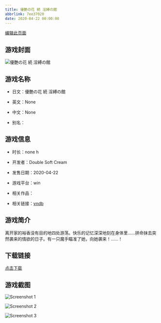 ```yaml
---
title: 優艶の花 続 淫縛の館
abbrlink: 7ee37020
date: 2020-04-22 00:00:00
---
```

[编辑此页面](https://github.com/ACG-3/ADV3-source/blob/main/source/_posts/games/%E5%84%AA%E8%89%B6%E3%81%AE%E8%8A%B1%20%E7%B6%9A%20%E6%B7%AB%E7%B8%9B%E3%81%AE%E9%A4%A8.md)

## 游戏封面

![優艶の花 続 淫縛の館](https%3A//pan.timero.xyz/onedrive/img_lib_001/%E5%84%AA%E8%89%B6%E3%81%AE%E8%8A%B1%20%E7%B6%9A%20%E6%B7%AB%E7%B8%9B%E3%81%AE%E9%A4%A8_cover.avif)


## 游戏名称

- 日文：優艶の花 続 淫縛の館
- 英文：None
- 中文：None

- 别名：


## 游戏信息

- 时长：none h
- 开发者：Double Soft Cream
- 发售日期：2020-04-22
- 游戏平台：win
- 相关作品：

- 相关链接：[vndb](https://vndb.org/v28577)


## 游戏简介

离开家的裕香没有目的地四处游荡。快乐的记忆深深地刻在身体里......拼命抹去突然袭来的情欲的日子。有一只魔手瞄准了她，向她袭来！......！


## 下载链接

[点击下载](https://pan.timero.xyz/onedrive/adv_lib_001/%E5%84%AA%E8%89%B6%E3%81%AE%E8%8A%B1%20%E7%B6%9A%20%E6%B7%AB%E7%B8%9B%E3%81%AE%E9%A4%A8)


## 游戏截图


![Screenshot 1](https%3A//pan.timero.xyz/onedrive/img_lib_001/%E5%84%AA%E8%89%B6%E3%81%AE%E8%8A%B1%20%E7%B6%9A%20%E6%B7%AB%E7%B8%9B%E3%81%AE%E9%A4%A8_Screenshot_1.avif)

![Screenshot 2](https%3A//pan.timero.xyz/onedrive/img_lib_001/%E5%84%AA%E8%89%B6%E3%81%AE%E8%8A%B1%20%E7%B6%9A%20%E6%B7%AB%E7%B8%9B%E3%81%AE%E9%A4%A8_Screenshot_2.avif)

![Screenshot 3](https%3A//pan.timero.xyz/onedrive/img_lib_001/%E5%84%AA%E8%89%B6%E3%81%AE%E8%8A%B1%20%E7%B6%9A%20%E6%B7%AB%E7%B8%9B%E3%81%AE%E9%A4%A8_Screenshot_3.avif)

